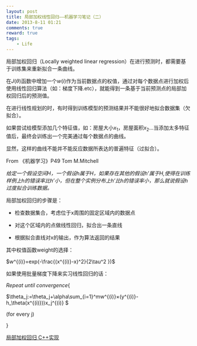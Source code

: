 ```yaml
---
layout: post
title: 局部加权线性回归——机器学习笔记（二）
date: 2013-8-11 01:21
comments: true
reward: true
tags:
    - Life
---
```


局部加权回归（Locally weighted linear regression）在进行预测时，都需要基于训练集来重新拟合一条曲线。

在$J(\theta)$函数中增加一个$w(i)$作为当前数据点的权值，通过对每个数据点进行加权后使用线性回归算法（如：梯度下降.etc），就能得到一条基于当前预测点的局部加权回归后的预测值。

在进行线性规划的时，有时得到训练模型的预测结果并不能很好地拟合数据集（欠拟合）。

<!-- more -->

如果尝试给模型添加几个特征值，如：房屋大小$x_1$，房屋面积$x_2$...当添加太多特征值后，最终会训练出一个完美通过每个数据点的曲线。

显然，这样的曲线不能并不能反应数据所表达的普遍特征（过拟合）。

From 《机器学习》P49 Tom M.Mitchell

*给定一个假设空间H，一个假设h属于H，如果存在其他的假设h’属于H,使得在训练样例上h的错误率比h’小，但在整个实例分布上h’比h的错误率小，那么就说假设h过度拟合训练数据。*

局部加权回归的步骤是：

* 检查数据集合，考虑位于x周围的固定区域内的数据点

* 对这个区域内的点做线性回归，拟合出一条直线

* 根据拟合直线对x的输出，作为算法返回的结果

其中权值函数weight的选择：

$w^{(i)}=exp(-\frac{(x^{(i)}-x)^2}{2\tau^2 })$

如果使用批量梯度下降来实习线性回归的话：

$Repeat\ until\ convergence${

$\theta_j:=\theta_j+\alpha\sum_{i=1}^mw^{(i)}×(y^{(i)}-h_\theta(x^{(i)}))x_j^{(i)} $   

(for every j)

}

[局部加权回归 C++实现][1]

[1]:https://github.com/plusplus7/MachineLearning/blob/master/src/locally_weighted_linear_regression/locally_weighted_linear_regression.cc
